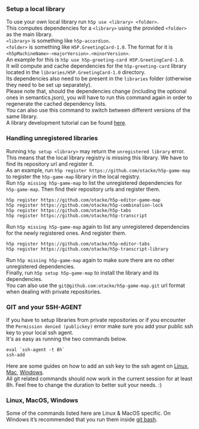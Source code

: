 ### Setup a local library

To use your own local library run `h5p use <library> <folder>`.  
This computes dependencies for a `<library>` using the provided `<folder>` as the main library.  
`<library>` is something like `h5p-accordion`.  
`<folder>` is something like `H5P.GreetingCard-1.0`. The format for it is `<h5pMachineName>-<majorVersion>.<minorVersion>`.  
An example for this is `h5p use h5p-greeting-card H5P.GreetingCard-1.0`.  
It will compute and cache dependencies for the `h5p-greeting-card` library located in the `libraries/H5P.GreetingCard-1.0` directory.  
Its dependencies also need to be present in the `libraries` folder (otherwise they need to be set up separately).  
Please note that, should the dependencies change (including the optional ones in semantics.json), you will have to run this command again in order to regenerate the cached dependency lists.  
You can also use this command to switch between different versions of the same library.  
A library development tutorial can be found [here](https://h5p.org/library-development).  

### Handling unregistered libraries

Running `h5p setup <library>` may return the `unregistered library` error. This means that the local library registry is missing this library. We have to find its repository url and register it.  
As an example, run `h5p register https://github.com/otacke/h5p-game-map` to register the `h5p-game-map` library in the local registry.  
Run `h5p missing h5p-game-map` to list the unregistered dependencies for `h5p-game-map`. Then find their repository urls and register them.  
```
h5p register https://github.com/otacke/h5p-editor-game-map
h5p register https://github.com/otacke/h5p-combination-lock
h5p register https://github.com/otacke/h5p-tabs
h5p register https://github.com/otacke/h5p-transcript
```
Run `h5p missing h5p-game-map` again to list any unregistered dependencies for the newly registered ones. And register them.  
```
h5p register https://github.com/otacke/h5p-editor-tabs
h5p register https://github.com/otacke/h5p-transcript-library
```
Run `h5p missing h5p-game-map` again to make sure there are no other unregistered dependencies.  
Finally, run `h5p setup h5p-game-map` to install the library and its dependencies.  
You can also use the `git@github.com:otacke/h5p-game-map.git` url format when dealing with private repositories.  

### GIT and your SSH-AGENT

If you have to setup libraries from private repositories or if you encounter the `Permission denied (publickey)` error make sure you add your public ssh key to your local ssh agent.  
It's as easy as running the two commands below.  
```
eval `ssh-agent -t 8h`
ssh-add
```
Here are some guides on how to add an ssh key to the ssh agent on [Linux](https://docs.github.com/en/enterprise-cloud@latest/authentication/connecting-to-github-with-ssh/generating-a-new-ssh-key-and-adding-it-to-the-ssh-agent#adding-your-ssh-key-to-the-ssh-agent), [Mac](https://docs.github.com/en/enterprise-cloud@latest/authentication/connecting-to-github-with-ssh/generating-a-new-ssh-key-and-adding-it-to-the-ssh-agent?platform=mac#adding-your-ssh-key-to-the-ssh-agent), [Windows](https://docs.github.com/en/enterprise-cloud@latest/authentication/connecting-to-github-with-ssh/generating-a-new-ssh-key-and-adding-it-to-the-ssh-agent?platform=windows#adding-your-ssh-key-to-the-ssh-agent).  
All git related commands should now work in the current session for at least 8h. Feel free to change the duration to better suit your needs. :)  

### Linux, MacOS, Windows

Some of the commands listed here are Linux & MacOS specific. On Windows it’s recommended that you run them inside [git bash](https://git-scm.com/download/win).  
